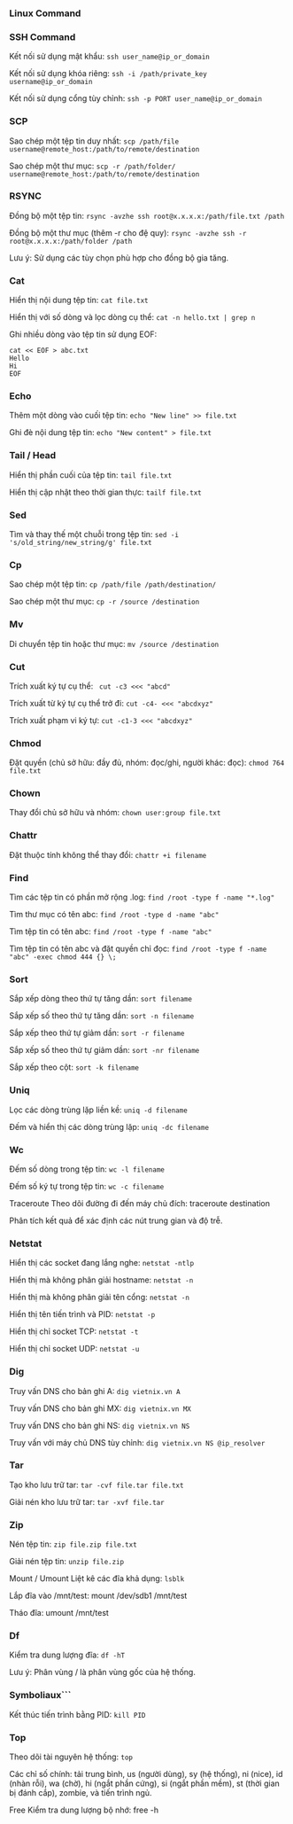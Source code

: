 ### Linux Command 
### SSH Command 
Kết nối sử dụng mật khẩu:
```ssh user_name@ip_or_domain```

Kết nối sử dụng khóa riêng:
```ssh -i /path/private_key username@ip_or_domain```

Kết nối sử dụng cổng tùy chỉnh:
```ssh -p PORT user_name@ip_or_domain```

### SCP
Sao chép một tệp tin duy nhất:
```scp /path/file username@remote_host:/path/to/remote/destination```

Sao chép một thư mục:
```scp -r /path/folder/ username@remote_host:/path/to/remote/destination```

### RSYNC
Đồng bộ một tệp tin:
```rsync -avzhe ssh root@x.x.x.x:/path/file.txt /path```

Đồng bộ một thư mục (thêm -r cho đệ quy):
```rsync -avzhe ssh -r root@x.x.x.x:/path/folder /path```

Lưu ý: Sử dụng các tùy chọn phù hợp cho đồng bộ gia tăng.


### Cat
Hiển thị nội dung tệp tin:
```cat file.txt```

Hiển thị với số dòng và lọc dòng cụ thể:
```cat -n hello.txt | grep n```

Ghi nhiều dòng vào tệp tin sử dụng EOF:
```
cat << EOF > abc.txt
Hello
Hi
EOF
```

### Echo
Thêm một dòng vào cuối tệp tin:
```echo "New line" >> file.txt```

Ghi đè nội dung tệp tin:
```echo "New content" > file.txt```

### Tail / Head
Hiển thị phần cuối của tệp tin:
```tail file.txt```

Hiển thị cập nhật theo thời gian thực:
```tailf file.txt```

### Sed
Tìm và thay thế một chuỗi trong tệp tin:
```sed -i 's/old_string/new_string/g' file.txt```

### Cp
Sao chép một tệp tin:
```cp /path/file /path/destination/```

Sao chép một thư mục:
```cp -r /source /destination```

### Mv
Di chuyển tệp tin hoặc thư mục:
```mv /source /destination```

### Cut
Trích xuất ký tự cụ thể:
``` cut -c3 <<< "abcd"```

Trích xuất từ ký tự cụ thể trở đi:
```cut -c4- <<< "abcdxyz"```

Trích xuất phạm vi ký tự:
```cut -c1-3 <<< "abcdxyz"```

### Chmod
Đặt quyền (chủ sở hữu: đầy đủ, nhóm: đọc/ghi, người khác: đọc):
```chmod 764 file.txt```

### Chown
Thay đổi chủ sở hữu và nhóm:
```chown user:group file.txt```

### Chattr
Đặt thuộc tính không thể thay đổi:
```chattr +i filename```


### Find
Tìm các tệp tin có phần mở rộng .log:
```find /root -type f -name "*.log"```

Tìm thư mục có tên abc:
```find /root -type d -name "abc"```

Tìm tệp tin có tên abc:
```find /root -type f -name "abc"```

Tìm tệp tin có tên abc và đặt quyền chỉ đọc:
```find /root -type f -name "abc" -exec chmod 444 {} \;```

### Sort
Sắp xếp dòng theo thứ tự tăng dần:
```sort filename```

Sắp xếp số theo thứ tự tăng dần:
```sort -n filename```

Sắp xếp theo thứ tự giảm dần:
```sort -r filename```

Sắp xếp số theo thứ tự giảm dần:
```sort -nr filename```

Sắp xếp theo cột:
```sort -k filename```

### Uniq
Lọc các dòng trùng lặp liền kề:
```uniq -d filename```

Đếm và hiển thị các dòng trùng lặp:
```uniq -dc filename```

### Wc
Đếm số dòng trong tệp tin:
```wc -l filename```

Đếm số ký tự trong tệp tin:
```wc -c filename```


Traceroute
Theo dõi đường đi đến máy chủ đích:
traceroute destination

Phân tích kết quả để xác định các nút trung gian và độ trễ.

### Netstat
Hiển thị các socket đang lắng nghe:
```netstat -ntlp```

Hiển thị mà không phân giải hostname:
```netstat -n```

Hiển thị mà không phân giải tên cổng:
```netstat -n```

Hiển thị tên tiến trình và PID:
```netstat -p```

Hiển thị chỉ socket TCP:
```netstat -t```

Hiển thị chỉ socket UDP:
```netstat -u```

### Dig
Truy vấn DNS cho bản ghi A:
```dig vietnix.vn A```

Truy vấn DNS cho bản ghi MX:
```dig vietnix.vn MX```

Truy vấn DNS cho bản ghi NS:
```dig vietnix.vn NS```

Truy vấn với máy chủ DNS tùy chỉnh:
```dig vietnix.vn NS @ip_resolver```


### Tar
Tạo kho lưu trữ tar:
```tar -cvf file.tar file.txt```

Giải nén kho lưu trữ tar:
```tar -xvf file.tar```

### Zip
Nén tệp tin:
```zip file.zip file.txt```

Giải nén tệp tin:
```unzip file.zip```


Mount / Umount
Liệt kê các đĩa khả dụng:
```lsblk```

Lắp đĩa vào /mnt/test:
mount /dev/sdb1 /mnt/test

Tháo đĩa:
umount /mnt/test

### Df
Kiểm tra dung lượng đĩa:
```df -hT```

Lưu ý: Phân vùng / là phân vùng gốc của hệ thống.


### Symboliaux```

Kết thúc tiến trình bằng PID:
```kill PID```

### Top
Theo dõi tài nguyên hệ thống:
```top```

Các chỉ số chính: tải trung bình, us (người dùng), sy (hệ thống), ni (nice), id (nhàn rỗi), wa (chờ), hi (ngắt phần cứng), si (ngắt phần mềm), st (thời gian bị đánh cắp), zombie, và tiến trình ngủ.

Free
Kiểm tra dung lượng bộ nhớ:
free -h
